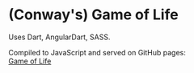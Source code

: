 (Conway's) Game of Life
=================================

Uses Dart, AngularDart, SASS.

Compiled to JavaScript and served on GitHub pages:  
[Game of Life](https://the13thdoc.github.io/dart-gol/)

